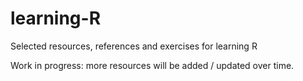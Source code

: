 # learning-R

Selected resources, references and exercises for learning R

Work in progress: more resources will be added / updated over time.
